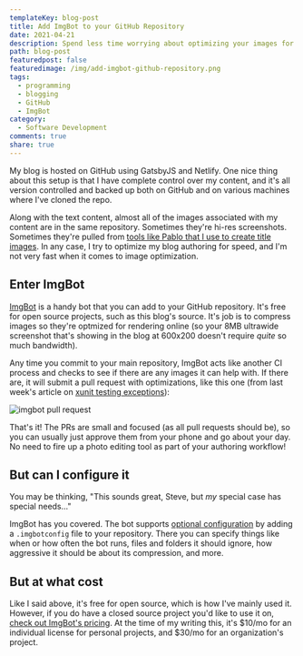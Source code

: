 ```yaml
---
templateKey: blog-post
title: Add ImgBot to your GitHub Repository
date: 2021-04-21
description: Spend less time worrying about optimizing your images for your blog, README, etc. and leave it to this simple but helpful bot. Free for open source.
path: blog-post
featuredpost: false
featuredimage: /img/add-imgbot-github-repository.png
tags:
  - programming
  - blogging
  - GitHub
  - ImgBot
category:
  - Software Development
comments: true
share: true
---
```


My blog is hosted on GitHub using GatsbyJS and Netlify. One nice thing about this setup is that I have complete control over my content, and it's all version controlled and backed up both on GitHub and on various machines where I've cloned the repo.

Along with the text content, almost all of the images associated with my content are in the same repository. Sometimes they're hi-res screenshots. Sometimes they're pulled from [tools like Pablo that I use to create title images](/using-pablo-to-create-title-images/). In any case, I try to optimize my blog authoring for speed, and I'm not very fast when it comes to image optimization.

## Enter ImgBot

[ImgBot](https://imgbot.net/) is a handy bot that you can add to your GitHub repository. It's free for open source projects, such as this blog's source. It's job is to compress images so they're optmized for rendering online (so your 8MB ultrawide screenshot that's showing in the blog at 600x200 doesn't require *quite* so much bandwidth).

Any time you commit to your main repository, ImgBot acts like another CI process and checks to see if there are any images it can help with. If there are, it will submit a pull request with optimizations, like this one (from last week's article on [xunit testing exceptions](/testing-exceptions-with-xunit-and-actions/)):

![imgbot pull request](/img/imgbot-pull-request.png)

That's it! The PRs are small and focused (as all pull requests should be), so you can usually just approve them from your phone and go about your day. No need to fire up a photo editing tool as part of your authoring workflow!

## But can I configure it

You may be thinking, "This sounds great, Steve, but *my* special case has special needs..."

ImgBot has you covered. The bot supports [optional configuration](https://imgbot.net/docs/#configuration) by adding a `.imgbotconfig` file to your repository. There you can specify things like when or how often the bot runs, files and folders it should ignore, how aggressive it should be about its compression, and more.

## But at what cost

Like I said above, it's free for open source, which is how I've mainly used it. However, if you do have a closed source project you'd like to use it on, [check out ImgBot's pricing](https://github.com/marketplace/imgbot#pricing-and-setup). At the time of my writing this, it's $10/mo for an individual license for personal projects, and $30/mo for an organization's project.
